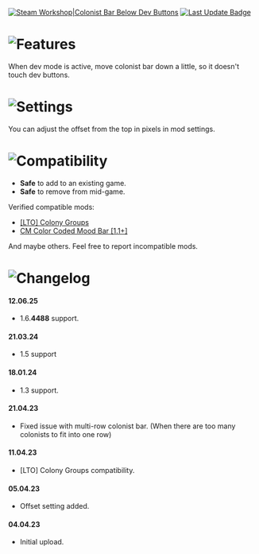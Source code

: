 [![Steam Workshop|Colonist Bar Below Dev Buttons](https://img.shields.io/steam/subscriptions/2957222535?style=for-the-badge&logo=steam&label=Colonist%20Bar%20Below%20Dev%20Buttons&labelColor=blue)](https://steamcommunity.com/sharedfiles/filedetails/?id=2957222535)
[![Last Update Badge](https://img.shields.io/steam/update-date/2957222535?style=for-the-badge&label=Last%20update)](https://github.com/Tea-Cup/RW_ColonistBarBelowDevButtons/releases/latest)

# ![Features](https://i.postimg.cc/zBzB6kTG/h-Features.png)

When dev mode is active, move colonist bar down a little, so it doesn't touch dev buttons.

# ![Settings](https://i.postimg.cc/t4F4gc5g/h-Settings.png)

You can adjust the offset from the top in pixels in mod settings.

# ![Compatibility](https://i.postimg.cc/3NWwJJSM/h-Compatibility.png)

- **Safe** to add to an existing game.
- **Safe** to remove from mid-game.

Verified compatible mods:

- [[LTO] Colony Groups](https://steamcommunity.com/sharedfiles/filedetails/?id=2345493945)
- [CM Color Coded Mood Bar [1.1+]](https://steamcommunity.com/sharedfiles/filedetails/?id=2006605356)

And maybe others. Feel free to report incompatible mods.

# ![Changelog](https://i.postimg.cc/k4T4mtyF/h-Changelog.png)

#### 12.06.25

- 1.6.**4488** support.

#### 21.03.24

- 1.5 support

#### 18.01.24

- 1.3 support.

#### 21.04.23

- Fixed issue with multi-row colonist bar. (When there are too many colonists to fit into one row)

#### 11.04.23

- [LTO] Colony Groups compatibility.

#### 05.04.23

- Offset setting added.

#### 04.04.23

- Initial upload.
